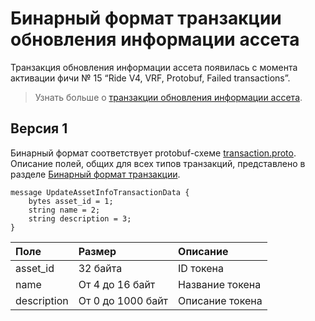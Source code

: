 # Бинарный формат транзакции обновления информации ассета

Транзакция обновления информации ассета появилась с момента активации фичи № 15 “Ride V4, VRF, Protobuf, Failed transactions”.

> Узнать больше о [транзакции обновления информации ассета](/ru/blockchain/transaction-type/update-asset-info-transaction).

## Версия 1

Бинарный формат соответствует protobuf-схеме [transaction.proto](https://github.com/wavesplatform/protobuf-schemas/blob/master/proto/waves/transaction.proto). Описание полей, общих для всех типов транзакций, представлено в разделе [Бинарный формат транзакции](/ru/blockchain/binary-format/transaction-binary-format/).

```
message UpdateAssetInfoTransactionData {
    bytes asset_id = 1;
    string name = 2;
    string description = 3;
}
```

| Поле | Размер | Описание |
| :--- | :--- | :--- |
| asset_id | 32 байта | ID токена |
| name | От 4 до 16 байт | Название токена |
| description | От 0 до 1000 байт | Описание токена |
